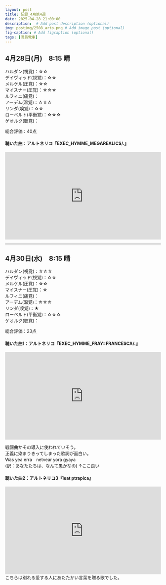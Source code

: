 ```yaml
---
layout: post
title: 記録_4月第4週
date: 2025-04-28 21:00:00
description:  # Add post description (optional)
img: postimg/2508_arto.png # Add image post (optional)
fig-caption: # Add figcaption (optional)
tags: [満員電車]
---
```


## 4月28日(月)　8:15 晴

ハルダン(視覚)：☆☆ <br>
デイヴィッド(視覚)：☆☆ <br>
メルケル(圧覚)：☆☆ <br>
マイスナー(圧覚)：☆☆☆ <br>
ルフィニ(痛覚)： <br>
アーデム(温覚)：☆☆☆ <br>
リンダ(嗅覚)：☆☆ <br>
ローベルト(平衡覚)：☆☆☆ <br>
ゲオルク(聴覚)： <br>

総合評価：40点

#### 聴いた曲：アルトネリコ『EXEC_HYMME_MEGAREALICS/.』
<div style="position: relative; padding-bottom: 56.25%; height: 0; overflow: hidden;">
  <iframe src="https://www.youtube.com/embed/FOfva6F5kYY" style="position: absolute; top: 0; left: 0; width: 100%; height: 100%;"
          frameborder="0" allowfullscreen>
  </iframe>
</div>

---

## 4月30日(水)　8:15 晴

ハルダン(視覚)：☆☆☆ <br>
デイヴィッド(視覚)：☆☆ <br>
メルケル(圧覚)：☆☆ <br>
マイスナー(圧覚)：☆ <br>
ルフィニ(痛覚)： <br>
アーデム(温覚)：☆☆☆ <br>
リンダ(嗅覚)：★ <br>
ローベルト(平衡覚)：☆☆☆ <br>
ゲオルク(聴覚)： <br>

総合評価：23点

#### 聴いた曲1：アルトネリコ『EXEC_HYMME_FRAY=FRANCESCA/.』
<div style="position: relative; padding-bottom: 56.25%; height: 0; overflow: hidden;">
  <iframe src="https://www.youtube.com/embed/XB9suTWrXj0" style="position: absolute; top: 0; left: 0; width: 100%; height: 100%;"
          frameborder="0" allowfullscreen>
  </iframe>
</div>

戦闘曲かその導入に使われていそう。<br>
正義に染まりきってしまった歌詞が面白い。<br>
Was yea erra　netvear yora gyaya<br>
(訳：あなたたちは、なんて愚かなの)
↑ここ良い


#### 聴いた曲2：アルトネリコ3『leat ptrapica』
<div style="position: relative; padding-bottom: 56.25%; height: 0; overflow: hidden;">
  <iframe src="https://www.youtube.com/embed/u2q83x_92ZM" style="position: absolute; top: 0; left: 0; width: 100%; height: 100%;"
          frameborder="0" allowfullscreen>
  </iframe>
</div>
こちらは別れる愛する人にあたたかい言葉を贈る歌でした。





